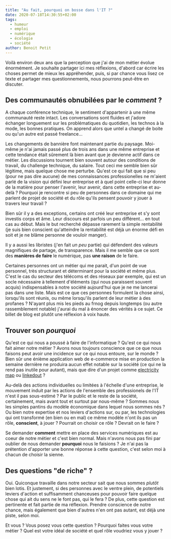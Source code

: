 ```yaml
---
title: "Au fait, pourquoi on bosse dans l'IT ?"
date: 2020-07-18T14:30:55+02:00
tags:
  - humeur
  - emploi
  - numérique
  - écologie
  - société
author: Benoit Petit
---
```


Voilà environ deux ans que la perception que j'ai de mon métier évolue énormément. Je souhaite partager ici mes réflexions, d'abord car écrire les choses permet de mieux les appréhender, puis, si par chance vous lisez ce texte et partager mes questionnements, nous pourrons peut-être en discuter.

## Des communautés obnubilées par le *comment* ?

A chaque conférence technique, le sentiment d'appartenir à une même communauté reste intact. Les conversations sont fluides et j'adore échanger longuement sur les problématiques du quotidien, les technos à la mode, les bonnes pratiques. On apprend alors que untel a changé de boite ou qu'un autre est passé freelance...

Les changements de bannière font maintenant partie du paysage. Moi-même je n'ai jamais passé plus de trois ans dans une même entreprise et cette tendance était sûrement là bien avant que je devienne actif dans ce métier. Les discussions tournent bien souvent autour des conditions de travail, du challenge technique, du salaire. Tout ceci me semble bien sûr légitime, mais quelque chose me perturbe. Qu'est ce qui fait que si peu (pour ne pas dire aucune) de mes connaissances professionelles ne m'aient parlé de la vision qui défini leur entreprise et à quel point celle-ci leur donne de la matière pour penser l'avenir, leur avenir, dans cette entreprise et au-delà ? Pourquoi je rencontre si peu de personnes dans ce domaine qui me parlent de projet de société et du rôle qu'ils pensent pouvoir y jouer à travers leur travail ?

Bien sûr il y a des exceptions, certains ont créé leur entreprise et s'y sont investis corps et âme. Leur discours est parfois un peu différent... en tout cas au début. Mais le but recherché dépasse rarement la simple rentabilité (je suis bien conscient qu'atteindre la rentabilité est déjà un énorme défi en soit et je ne blâme personne de vouloir manger).

  Il y a aussi les libristes (j'en fait *un peu* partie) qui défendent des valeurs magnifiques de partage, de transparence. Mais il me semble que ce sont des **manières de faire** le numérique, pas **une raison** de le faire.

  Certaines personnes ont un métier qui me parait, d'un point de vue personnel, très structurant et déterminant pour la société et même plus. C'est le cas du secteur des télécoms et des réseaux par exemple, qui est un socle nécessaire à tellement d'éléments (qui nous paraissent souvent acquis) indispensables à notre société aujourd'hui que je ne me lancerai pas dans une liste. Mais est ce que ces personnes formulent la chose ainsi, lorsqu'ils sont réunis, ou même lorsqu'ils parlent de leur métier à des profanes ? N'ayant plus mis les pieds au frnog depuis longtemps (ou autre rassemblement notable) j'aurai du mal à énoncer des vérités à ce sujet. Ce billet de blog est plutôt une réflexion à voix haute.

## Trouver son *pourquoi*

Qu'est ce qui nous a poussé à faire de l'informatique ? Qu'est ce qui nous fait aimer notre métier ? Avons nous toujours conscience que ce que nous faisons peut avoir une incidence sur ce qui nous entoure, sur le monde ? Bien sûr une énième application web de e-commerce mise en production la semaine dernière ne produira aucun effet notable sur la société (ce qui ne la rend pas inutile pour autant), mais que dire d'un projet comme [electricity map](https://www.electricitymap.org) ou [linkedout](https://www.linkedout.fr) ?

  Au-delà des actions individuelles ou limitées à l'échelle d'une entreprise, le mouvement induit par les actions de l'ensemble des professionels de l'IT n'est il pas sous-estimé ? Par le public et le reste de la société, certainement, mais avant tout et surtout par nous-même ? Sommes nous les simples pantins du modèle économique dans lequel nous sommes nés ? Ou bien notre expertise et nos leviers d'actions sur, ou par, les technologies qui ont transformé (en bien ou en mal) ce même modèle n'ont ils pas un rôle, **conscient**, à jouer ? Pourrait on choisir ce rôle ? Devrait on le faire ?

   Se demander **comment** mettre en place des services numériques est au coeur de notre métier et c'est bien normal. Mais n'avons nous pas fini par oublier de nous demander **pourquoi** nous le faisions ? Je n'ai pas la prétention d'apporter une bonne réponse à cette question, c'est selon moi à chacun de choisir la sienne.

## Des questions "de riche" ?

Oui. Quiconque travaille dans notre secteur sait que nous sommes *plutôt* bien lotis. Et justement, si des personnes avec le ventre plein, de potentiels leviers d'action et suffisamment chanceuses pour pouvoir faire quelque chose qui ait du sens ne le font pas, qui le fera ? De plus, cette question est pertinente et fait partie de ma réflexion. Prendre conscience de notre chance, mais également que bien d'autres n'en ont pas autant, est déjà une piste, selon moi.

Et vous ? Vous posez vous cette question ? Pourquoi faites vous votre métier ? Quel est votre idéal de société et quel rôle voudriez vous y jouer ?
